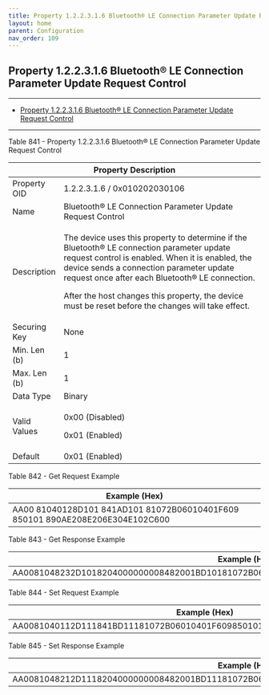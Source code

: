 ```yaml
---
title: Property 1.2.2.3.1.6 Bluetooth® LE Connection Parameter Update Request Control
layout: home
parent: Configuration
nav_order: 109
---
```


## Property 1.2.2.3.1.6 Bluetooth® LE Connection Parameter Update Request Control

---

- [Property 1.2.2.3.1.6 Bluetooth® LE Connection Parameter Update Request Control](#property-122316-bluetooth®-le-connection-parameter-update-request-control)

---


Table 841 - Property 1.2.2.3.1.6 Bluetooth® LE Connection Parameter
Update Request Control

<table>
<colgroup>
<col style="width: 14%" />
<col style="width: 85%" />
</colgroup>
<thead>
<tr>
<th colspan="2">Property Description</th>
</tr>
</thead>
<tbody>
<tr>
<td>Property OID</td>
<td>1.2.2.3.1.6 / 0x010202030106</td>
</tr>
<tr>
<td>Name</td>
<td>Bluetooth® LE Connection Parameter Update Request Control</td>
</tr>
<tr>
<td>Description</td>
<td><p>The device uses this property to determine if the Bluetooth® LE
connection parameter update request control is enabled. When it is
enabled, the device sends a connection parameter update request once
after each Bluetooth® LE connection.</p>
<p>After the host changes this property, the device must be reset before
the changes will take effect.</p></td>
</tr>
<tr>
<td>Securing Key</td>
<td>None</td>
</tr>
<tr>
<td>Min. Len (b)</td>
<td>1</td>
</tr>
<tr>
<td>Max. Len (b)</td>
<td>1</td>
</tr>
<tr>
<td>Data Type</td>
<td>Binary</td>
</tr>
<tr>
<td>Valid Values</td>
<td><p>0x00 (Disabled)</p>
<p>0x01 (Enabled)</p></td>
</tr>
<tr>
<td>Default</td>
<td>0x01 (Enabled)</td>
</tr>
</tbody>
</table>

Table 842 - Get Request Example

| Example (Hex) |
|----|
| AA00 81040128D101 841AD101 81072B06010401F609 850101 890AE208E206E304E102C600 |

Table 843 - Get Response Example

| Example (Hex) |
|----|
| AA0081048232D1018204000000008482001BD10181072B06010401F609850101890BE209E207E305E103C60100 |

Table 844 - Set Request Example

| Example (Hex) |
|----|
| AA0081040112D111841BD11181072B06010401F609850101890BE209E207E305E103C60100 |

Table 845 - Set Response Example

| Example (Hex) |
|----|
| AA0081048212D1118204000000008482001BD11181072B06010401F609850101890BE209E207E305E103C60100 |

##
